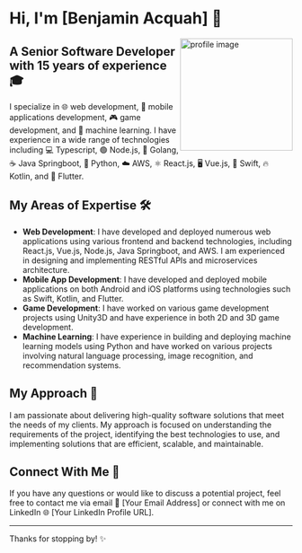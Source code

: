 # Hi, I'm [Benjamin Acquah] 🚀

<img src="https://avatars.githubusercontent.com/u/21160810?v=4" alt="profile image" align="right" width="200"/>

## A Senior Software Developer with 15 years of experience 🎓

I specialize in 🌐 web development, 📱 mobile applications development, 🎮 game development, and 🧠 machine learning. I have experience in a wide range of technologies including 💻 Typescript, 🟢 Node.js, 🐹 Golang, ☕ Java Springboot, 🐍 Python, ☁️ AWS, ⚛️ React.js, 🖥️ Vue.js, 🍎 Swift, 🔥 Kotlin, and 🦋 Flutter.

## My Areas of Expertise 🛠️

- **Web Development**: I have developed and deployed numerous web applications using various frontend and backend technologies, including React.js, Vue.js, Node.js, Java Springboot, and AWS. I am experienced in designing and implementing RESTful APIs and microservices architecture.
- **Mobile App Development**: I have developed and deployed mobile applications on both Android and iOS platforms using technologies such as Swift, Kotlin, and Flutter.
- **Game Development**: I have worked on various game development projects using Unity3D and have experience in both 2D and 3D game development.
- **Machine Learning**: I have experience in building and deploying machine learning models using Python and have worked on various projects involving natural language processing, image recognition, and recommendation systems.

## My Approach 🧐

I am passionate about delivering high-quality software solutions that meet the needs of my clients. My approach is focused on understanding the requirements of the project, identifying the best technologies to use, and implementing solutions that are efficient, scalable, and maintainable.

## Connect With Me 🤝

If you have any questions or would like to discuss a potential project, feel free to contact me via email 📧 [Your Email Address] or connect with me on LinkedIn 🌐 [Your LinkedIn Profile URL].

---

Thanks for stopping by! ✨
